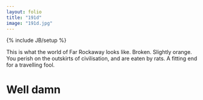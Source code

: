 ```yaml
---
layout: folio
title: "191d"
image: "191d.jpg"
---
```

{% include JB/setup %}

<div class="copy">
	<p>This is what the world of Far Rockaway looks like. Broken. Slightly orange. You perish on the outskirts of civilisation, and are eaten by rats. A fitting end for a travelling fool.</p>
	<h1>Well damn</h1>
</div>

<div class="choice">
	<ol>
		<a href="/">
			<i class="fa fa-play-circle fa-spin">
			</i>
		</a>
	</ol>
</div>